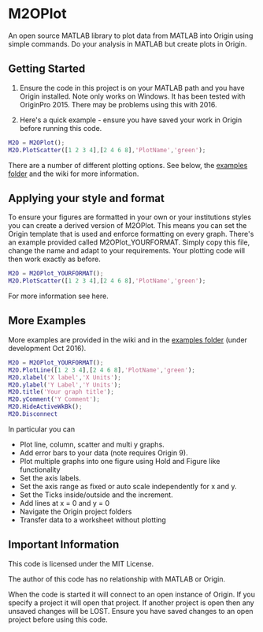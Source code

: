 # M2OPlot
An open source MATLAB library to plot data from MATLAB into Origin using simple commands. 
Do your analysis in MATLAB but create plots in Origin.

## Getting Started

1. Ensure the code in this project is on your MATLAB path and you have Origin installed. Note only works on Windows. It has been tested with OriginPro 2015. There may be problems using this with 2016.

2. Here's a quick example  - ensure you have saved your work in Origin before running this code.
```matlab
M2O = M2OPlot();
M2O.PlotScatter([1 2 3 4],[2 4 6 8],'PlotName','green');
```
There are a number of different plotting options. See below, the [examples folder](https://github.com/MiWalk/M2OPlot/tree/master/Examples) and the wiki for more information.

## Applying your style and format

To ensure your figures are formatted in your own or your institutions styles you can create a derived version of M2OPlot.
This means you can set the Origin template that is used and enforce formatting on every graph. There's an example 
provided called M2OPlot_YOURFORMAT.  Simply copy this file, change the name and adapt to your requirements. 
Your plotting code will then work exactly as before.

```matlab
M2O = M2OPlot_YOURFORMAT();
M2O.PlotScatter([1 2 3 4],[2 4 6 8],'PlotName','green');
```

For more information see here.

## More Examples

More examples are provided in the wiki and in the [examples folder](https://github.com/MiWalk/M2OPlot/tree/master/Examples) (under development Oct 2016).

```matlab
M2O = M2OPlot_YOURFORMAT();
M2O.PlotLine([1 2 3 4],[2 4 6 8],'PlotName','green');
M2O.xlabel('X label','X Units');
M2O.ylabel('Y Label','Y Units');
M2O.title('Your graph title');
M2O.yComment('Y Comment');
M2O.HideActiveWkBk();
M2O.Disconnect
```
In particular you can
* Plot line, column, scatter and multi y graphs.
* Add error bars to your data (note requires Origin 9).
* Plot multiple graphs into one figure using Hold and Figure like functionality
* Set the axis labels.
* Set the axis range as fixed or auto scale independently for x and y.
* Set the Ticks inside/outside and the increment.
* Add lines at x = 0 and y = 0
* Navigate the Origin project folders
* Transfer data to a worksheet without plotting

## Important Information
This code is licensed under the MIT License.

The author of this code has no relationship with MATLAB or Origin. 

When the code is started it will connect to an open instance of Origin. If you specify a project it will open that 
project. If another project is open then any unsaved changes will be LOST. Ensure you have saved changes to an open
project before using this code.


